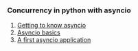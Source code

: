 ### Concurrency in python with asyncio

1. [Getting to know asyncio](https://github.com/emelyantsev/concurrency-in-python-with-asyncio/tree/main/chapter_01)
2. [Asyncio basics](https://github.com/emelyantsev/concurrency-in-python-with-asyncio/tree/main/chapter_02)
3. [A first asyncio application](https://github.com/emelyantsev/concurrency-in-python-with-asyncio/tree/main/chapter_03)
